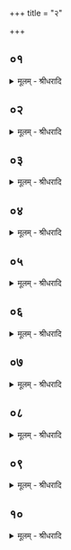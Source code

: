 +++
title = "२"

+++


## ०१
<details><summary>मूलम् - श्रीधरादि</summary>

अथा᳘तो व्व᳘सोर्धा᳘रां जुहोति॥  
(त्य᳘) अ᳘त्रैष स᳘र्व्वो ऽग्निः स᳘ᳫँ᳘स्कृतः स᳘ ऽएषो᳘ ऽत्र व्व᳘सुस्त᳘स्मै देवा᳘ ऽएतां धा᳘रां प्रा᳘गृह्णंस्त᳘यैनमप्रीणंस्तद्य᳘देत᳘स्मै व्व᳘सव ऽएतां धा᳘रां प्रा᳘गृह्णंस्त᳘स्मादेनां व्व᳘सोर्धारेत्या᳘चक्षते त᳘थै᳘वास्मा ऽअय᳘मेतां धा᳘रां प्र᳘गृह्णाति त᳘यैनं प्रीणाति॥
</details>

## ०२
<details><summary>मूलम् - श्रीधरादि</summary>

य᳘द्वे᳘वैतां व्व᳘सोर्धा᳘रां जुहो᳘ति॥  
(त्य) अभिषेक᳘ ऽए᳘वास्यैष᳘ ऽएतद्वा᳘ ऽएनं देवाः स᳘र्व्वं कृत्स्न᳘ᳫँ᳘ सᳫँ᳭स्कृत्या᳘थैनमेतैः का᳘मैर᳘भ्यषिञ्चन्नेत᳘या[[!!]] व्व᳘सोर्धा᳘रया त᳘थै᳘वैनमय᳘मेतत्स᳘र्व्वं कृत्स्न᳘ᳫँ᳘ सᳫँ᳭स्कृत्या᳘थैनमेतैः का᳘मैरभि᳘षिञ्चत्येत᳘या व्व᳘सोर्धा᳘रया᳘ ऽऽज्येन पञ्चगृहीतेनौ᳘दुम्बर्या स्रुचा त᳘स्योक्तो ब᳘न्धुः॥
</details>

## ०३
<details><summary>मूलम् - श्रीधरादि</summary>

(र्व्वै) व्वैश्वानर᳘ᳫँ᳘ हुत्वा[[!!]]॥  
शि᳘रो वै᳘ व्वैश्वानरः᳘ शी᳘र्ष्णो वा ऽअ᳘न्नमद्यते᳘ ऽथो शीर्षतो वा᳘ ऽअभिषिच्य᳘मानो ऽभि᳘षिच्यते मारुता᳘न्हुत्वा᳘ प्राणा वै᳘ मारुताः᳘ प्राणै᳘रु वा ऽअ᳘न्नमद्यते᳘ ऽथो प्राणे᳘षु वा᳘ ऽअभिषिच्य᳘मानो ऽभि᳘षिच्यते॥
</details>

## ०४
<details><summary>मूलम् - श्रीधरादि</summary>

तद्वा᳘ ऽअरण्ये ऽनू᳘च्ये॥  
व्वाग्वा᳘ ऽअरण्ये ऽनू᳘च्यो व्वा᳘चो वा ऽअ᳘न्नमद्यते᳘ ऽथो व्वाचा वा᳘ ऽअभिषिच्य᳘मानो ऽभि᳘षिच्यते त᳘देतत्स᳘र्व्वं व्व᳘सु स᳘र्व्वे᳘ ह्येते का᳘माः᳘ सैषा᳘ व्वसुम᳘यी धा᳘रा य᳘था क्षोर᳘स्य वा सर्पि᳘षो वैव᳘मारम्भा᳘यै᳘वेय᳘माज्याहुति᳘र्हूयते तद्य᳘देषा᳘ व्वसुम᳘यी धा᳘रा त᳘स्मादेनां व्व᳘सोधारेत्या᳘चक्षते॥
</details>

## ०५
<details><summary>मूलम् - श्रीधरादि</summary>

स᳘ ऽआह॥  
(हे) इदं᳘ च म ऽइदं᳘ च म ऽइ᳘त्यने᳘न च त्वा प्रीणा᳘म्यने᳘न चाने᳘न च त्वा ऽभिषिञ्चा᳘म्यने᳘न चे᳘त्येतद᳘थो ऽइदं᳘ च मे दे᳘हीदं᳘ च म ऽइ᳘ति सा[[!!]] य᳘दै᳘वैषा धा᳘रा ऽग्निं᳘ प्राप्नुयाद᳘थैतद्य᳘जुः प्र᳘तिपद्येत॥
</details>

## ०६
<details><summary>मूलम् - श्रीधरादि</summary>

(तै) एतद्वा᳘ ऽएनं देवाः᳘॥  
(ऽ) एतेना᳘न्नेन प्री᳘त्वैतैः का᳘मैरभिषि᳘च्यैत᳘या व्व᳘सोर्धा᳘रया᳘ ऽथैनमेतान्का᳘मानयाचन्त ते᳘भ्य ऽइष्टः᳘ प्री᳘तो ऽभि᳘षिक्त ऽएतान्का᳘मान्प्रा᳘यच्छत्त᳘थै᳘वैनमय᳘देतेना᳘न्नेन प्री᳘त्वैतैः का᳘मैरभिषि᳘च्यैत᳘या व्व᳘सोर्धा᳘रया᳘ ऽथैनमेतान्कामान्याचते त᳘स्मा ऽइष्टः᳘ प्री᳘तो ऽभि᳘षिक्त ऽएतान्का᳘मान्प्र᳘यच्छति द्वौ᳘ द्वौ का᳘मौ सं᳘युनक्त्य᳘व्यवच्छेदाय य᳘था᳘ व्योकसौ संयुञ्ज्या᳘देवं᳘ यज्ञे᳘न कल्पन्तामि᳘ति॥
</details>

## ०७
<details><summary>मूलम् - श्रीधरादि</summary>

(त्ये) एतद्वै᳘ देवा᳘ ऽअब्रुवन्॥  
(न्के᳘) के᳘नेमान्का᳘मान्प्र᳘तिग्रहीष्याम ऽइ᳘त्यात्म᳘नैवे᳘त्यब्रुवन्यज्ञो वै᳘ देवा᳘नामात्मा᳘ यज्ञ᳘ ऽउ ऽएव य᳘जमानस्य स यदा᳘ह यज्ञे᳘न कल्पन्तमि᳘त्यात्म᳘ना मे कल्पन्तामि᳘त्ये᳘वैत᳘दाह॥ (काण्डस्यार्धम् २०१)॥
</details>

## ०८
<details><summary>मूलम् - श्रीधरादि</summary>

द्वादश᳘सु कल्पयति॥  
द्वा᳘दश मा᳘साः संव्वत्सरः᳘ संव्वत्स᳘रो ऽग्निर्या᳘वानग्निर्या᳘वत्यस्य मा᳘त्रा ता᳘वतै᳘वैनमेतद᳘न्नेन प्रीणात्य᳘थो ता᳘वतै᳘वैनमेतद᳘न्नेनाभि᳘षिञ्चति चतुर्दश᳘सु कल्पयत्यष्टासु[[!!]] कल्पयति दश᳘सु कल्पयति त्रयोदश᳘सु कल्पयति॥
</details>

## ०९
<details><summary>मूलम् - श्रीधरादि</summary>

(त्य᳘) अथार्धेन्द्रा᳘णि जुहोति॥  
स᳘र्व्वमेतद्य᳘दर्धेन्द्रा᳘णि स᳘र्व्वेणै᳘वैनमेत᳘त्प्रीणात्य᳘थो स᳘र्व्वेणै᳘वैनमेत᳘दभि᳘षिञ्चति॥
</details>

## १०
<details><summary>मूलम् - श्रीधरादि</summary>

(त्य᳘) अ᳘थ ग्र᳘हाञ्जुहोति॥  
यज्ञो वै ग्र᳘हा यज्ञे᳘नै᳘वैनमेतद᳘न्नेन प्रीणात्य᳘थो यज्ञे᳘नै᳘वैनमेतद᳘न्नेनाभि᳘षिञ्चति॥
</details>